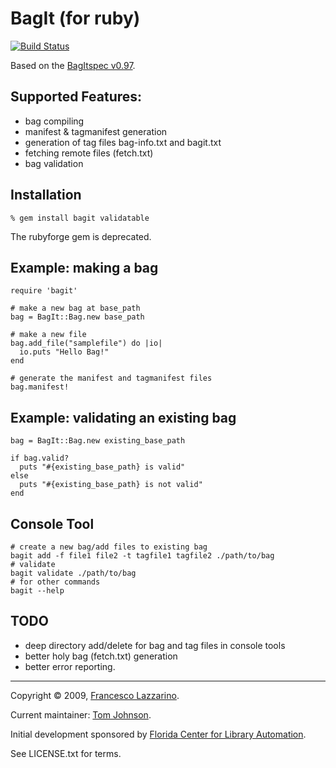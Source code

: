BagIt (for ruby)
================

[![Build Status](https://secure.travis-ci.org/no-reply/bagit.png)](http://travis-ci.org/no-reply/bagit)

Based on the [BagItspec v0.97](https://confluence.ucop.edu/display/Curation/BagIt).

Supported Features:
-------------------
* bag compiling
* manifest & tagmanifest generation
* generation of tag files bag-info.txt and bagit.txt
* fetching remote files (fetch.txt)
* bag validation

Installation
------------
    % gem install bagit validatable
The rubyforge gem is deprecated.


Example: making a bag
---------------------
    require 'bagit'

    # make a new bag at base_path
    bag = BagIt::Bag.new base_path

    # make a new file
    bag.add_file("samplefile") do |io|
      io.puts "Hello Bag!"
    end

    # generate the manifest and tagmanifest files
    bag.manifest!

Example: validating an existing bag
-----------------------------------

    bag = BagIt::Bag.new existing_base_path

    if bag.valid?
      puts "#{existing_base_path} is valid"
    else
      puts "#{existing_base_path} is not valid"
    end

Console Tool
------------
    # create a new bag/add files to existing bag
    bagit add -f file1 file2 -t tagfile1 tagfile2 ./path/to/bag	
    # validate
    bagit validate ./path/to/bag
    # for other commands
    bagit --help

TODO
----
* deep directory add/delete for bag and tag files in console tools
* better holy bag (fetch.txt) generation
* better error reporting.

---

Copyright © 2009, [Francesco Lazzarino](mailto:flazzarino@gmail.com).

Current maintainer: [Tom Johnson](mailto:thomas.johnson@oregonstate.edu).

Initial development sponsored by [Florida Center for Library Automation](http://www.fcla.edu).

See LICENSE.txt for terms.
